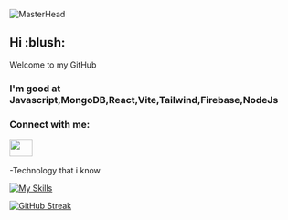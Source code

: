 
![MasterHead](https://i.ibb.co/xfnPXTL/3357954.jpg)

<h2> Hi :blush: </h2>
Welcome to my GitHub 


<h3 align="left"> I'm good at Javascript,MongoDB,React,Vite,Tailwind,Firebase,NodeJs 
</h3>
<h3 align="left">
  Connect with me: <p>
<a href="https://www.linkedin.com/in/daiyan-salam-694967245/" target="blank"><img align="center" src="https://cdn.jsdelivr.net/npm/simple-icons@3.0.1/icons/linkedin.svg" alt="" height="30" width="40" /></a>
</p> </h3>



-Technology that i know 


[![My Skills](https://skillicons.dev/icons?i=js,html,css,firebase,github,nodejs,react,vite,vscode,mongodb)](https://skillicons.dev)


[![GitHub Streak](https://streak-stats.demolab.com?user=whoiswajid&theme=rose-pine)](https://git.io/streak-stats)

